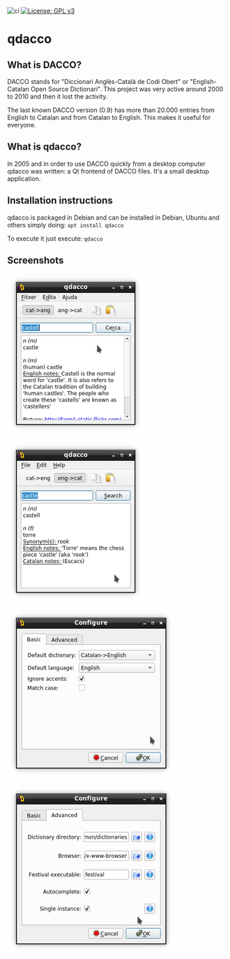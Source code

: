 ![ci](https://github.com/cpina/qdacco/workflows/ci/badge.svg)
[![License: GPL v3](https://img.shields.io/badge/License-GPLv3-blue.svg)](https://www.gnu.org/licenses/gpl-3.0)

# qdacco
## What is DACCO?
DACCO stands for "Diccionari Anglès-Català de Codi Obert" or "English-Catalan Open Source Dictionari". This project was very active around 2000 to 2010 and then it lost the activity.

The last known DACCO version (0.9) has more than 20.000 entries from English to Catalan and from Catalan to English. This makes it useful for everyone.

## What is qdacco?
In 2005 and in order to use DACCO quickly from a desktop computer qdacco was written: a Qt frontend of DACCO files. It's a small desktop application.

## Installation instructions
qdacco is packaged in Debian and can be installed in Debian, Ubuntu and others simply doing:
`apt install qdacco`

To execute it just execute:
`qdacco`

## Screenshots
![qdacco](docs/images/cat-to-eng.png)

![qdacco](docs/images/eng-to-cat.png)

![qdacco](docs/images/preferences-basic.png)

![qdacco](docs/images/preferences-advanced.png)
